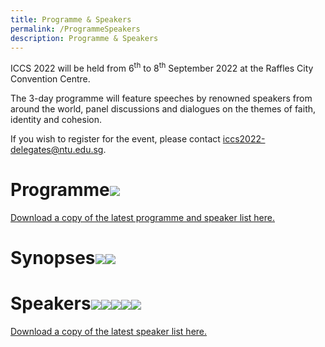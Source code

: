 ```yaml
---
title: Programme & Speakers
permalink: /ProgrammeSpeakers
description: Programme & Speakers
---
```

ICCS 2022 will be held from 6<sup>th</sup> to 8<sup>th</sup> September 2022 at the Raffles City Convention Centre.  

The 3-day programme will feature speeches by renowned speakers from around the world, panel discussions and dialogues on the themes of faith, identity and cohesion.

If you wish to register for the event, please contact <a href="mailto:iccs2022-delegates@ntu.edu.sg">iccs2022-delegates@ntu.edu.sg</a>.
# Programme![](/images/ICCS%202022%20Programme_as%20at%2018%20Jul%202022.png)
[Download a copy of the latest programme and speaker list here.](/files/ICCS%202022%20Programme%20and%20Speakers_as%20at%2021%20July%202022.pdf)

# Synopses![](/images/ICCS%202022%20Plenaries.png)![](/images/ICCS%202022%20Breakouts.png)
# Speakers![](/images/ICCS%20Speakers%201.png)![](/images/ICCS%20Speakers%202.png)![](/images/ICCS%20Speakers%203.png)![](/images/ICCS%20Speakers%204.png)![](/images/ICCS%20Speakers%205.png)
[Download a copy of the latest speaker list here.](/files/ICCS%202022%20Speakers_as%20at%2018%20July%202022.pdf)